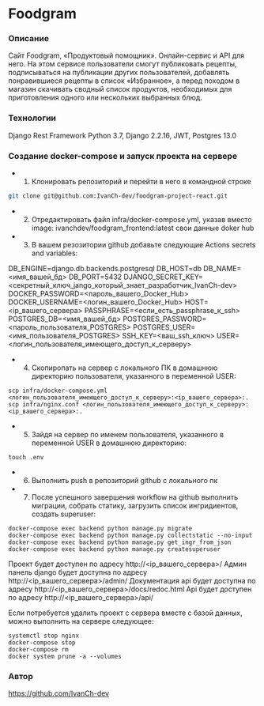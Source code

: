 # Foodgram
### Описание
Сайт Foodgram, «Продуктовый помощник». Онлайн-сервис и API для него. На этом сервисе пользователи смогут публиковать рецепты, подписываться на публикации других пользователей, добавлять понравившиеся рецепты в список «Избранное», а перед походом в магазин скачивать сводный список продуктов, необходимых для приготовления одного или нескольких выбранных блюд.
### Технологии
Django Rest Framework
Python 3.7,
Django 2.2.16,
JWT,
Postgres 13.0
### Создание docker-compose и запуск проекта на сервере
 - 1) Клонировать репозиторий и перейти в него в командной строке
```bash
git clone git@github.com:IvanCh-dev/foodgram-project-react.git
```

 - 2) Отредактировать файл infra/docker-compose.yml,
 указав вместо image: ivanchdev/foodgram_frontend:latest свои данные doker hub

 - 3) В вашем резозитории github добавьте следующие Actions secrets and variables:

DB_ENGINE=django.db.backends.postgresql
DB_HOST=db
DB_NAME=<имя_вашей_бд>
DB_PORT=5432
DJANGO_SECRET_KEY=<секретный_ключ_jango_который_знает_разработчик_IvanCh-dev>
DOCKER_PASSWORD=<пароль_вашего_Docker_Hub>
DOCKER_USERNAME=<логин_вашего_Docker_Hub>
HOST=<ip_вашего_сервера>
PASSPHRASE=<если_есть_passphrase_к_ssh>
POSTGRES_DB=<имя_вашей_бд>
POSTGRES_PASSWORD=<пароль_пользователя_POSTGRES>
POSTGRES_USER=<имя_пользователя_POSTGRES>
SSH_KEY=<ваш_ssh_ключ>
USER=<логин_пользователя_имеющего_доступ_к_серверу>

 - 4) Скопиропать на сервер с локального ПК в домашнюю директорию пользователя, указанного в переменной USER:

```
scp infra/docker-compose.yml <логин_пользователя_имеющего_доступ_к_серверу>:<ip_вашего_сервера>:.
scp infra/nginx.conf <логин_пользователя_имеющего_доступ_к_серверу>:<ip_вашего_сервера>:.
```

 - 5) Зайдя на сервер по именем пользователя, указанного в переменной USER в домашнюю директорию:
```
touch .env
```
 - 6) Выполнить push в репозиторий github с локального пк

 - 7) После успешного завершения workflow на github выполнить миграции, собрать статику,
      загрузить список ингридиентов, создать superuser:
```
docker-compose exec backend python manage.py migrate
docker-compose exec backend python manage.py collectstatic --no-input
docker-compose exec backend python manage.py get_ingr_from_json
docker-compose exec backend python manage.py createsuperuser
```

Проект будет доступен по адресу http://<ip_вашего_сервера>/
Админ панель django будет доступна по адресу http://<ip_вашего_сервера>/admin/
Документация api будет доступна по адресу http://<ip_вашего_сервера>/docs/redoc.html
Api будет доступен по адресу http://<ip_вашего_сервера>/api/

Если потребуется удалить проект с сервера вместе с базой данных, можно выполнить на сервере следующее:

```
systemctl stop nginx
docker-compose stop
docker-compose rm
docker system prune -a --volumes
```

### Автор
https://github.com/IvanCh-dev
